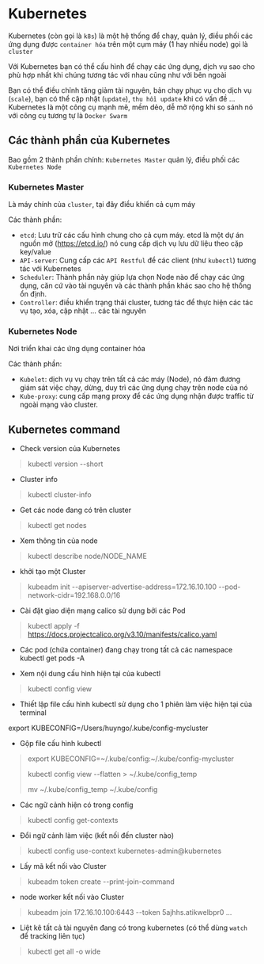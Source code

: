 # Kubernetes

Kubernetes (còn gọi là `k8s`) là một hệ thống để chạy, quản lý, điều phối các ứng dụng được `container hóa` trên một cụm máy (1 hay nhiều node) gọi là `cluster`

Với Kubernetes bạn có thể cấu hình để chạy các ứng dụng, dịch vụ sao cho phù hợp nhất khi chúng tương tác với nhau cũng như với bên ngoài

Bạn có thể điều chỉnh tăng giảm tài nguyên, bản chạy phục vụ cho dịch vụ (`scale`), bạn có thể cập nhật (`update`), `thu hồi update` khi có vấn đề ... Kubernetes là một công cụ mạnh mẽ, mềm dẻo, dễ mở rộng khi so sánh nó với công cụ tương tự là `Docker Swarm`

## Các thành phần của Kubernetes

Bao gồm 2 thành phần chính: `Kubernetes Master` quản lý, điều phối các `Kubernetes Node`

### Kubernetes Master

Là máy chính của `cluster`, tại đây điều khiển cả cụm máy

Các thành phần:

- `etcd`: Lưu trữ các cấu hình chung cho cả cụm máy. etcd là một dự án nguồn mở (<https://etcd.io/>) nó cung cấp dịch vụ lưu dữ liệu theo cặp key/value
- `API-server`: Cung cấp các `API Restful` để các client (như `kubectl`) tương tác với Kubernetes
- `Scheduler`: Thành phần này giúp lựa chọn Node nào để chạy các ứng dụng, căn cứ vào tài nguyên và các thành phần khác sao cho hệ thống ổn định.
- `Controller`: điều khiển trạng thái cluster, tương tác để thực hiện các tác vụ tạo, xóa, cập nhật ... các tài nguyên

### Kubernetes Node

Nơi triển khai các ứng dụng container hóa

Các thành phần:

- `Kubelet`: dịch vụ vụ chạy trên tất cả các máy (Node), nó đảm đương giám sát việc chạy, dừng, duy trì các ứng dụng chạy trên node của nó
- `Kube-proxy`: cung cấp mạng proxy để các ứng dụng nhận được traffic từ ngoài mạng vào cluster.

## Kubernetes command

- Check version của Kubernetes

> kubectl version --short

- Cluster info

> kubectl cluster-info

- Get các node đang có trên cluster

> kubectl get nodes

- Xem thông tin của node

> kubectl describe node/NODE_NAME

- khởi tạo một Cluster

> kubeadm init --apiserver-advertise-address=172.16.10.100 --pod-network-cidr=192.168.0.0/16

- Cài đặt giao diện mạng calico sử dụng bởi các Pod

> kubectl apply -f https://docs.projectcalico.org/v3.10/manifests/calico.yaml

- Các pod (chứa container) đang chạy trong tất cả các namespace
kubectl get pods -A

- Xem nội dung cấu hình hiện tại của kubectl

> kubectl config view

- Thiết lập file cấu hình kubectl sử dụng cho 1 phiên làm việc hiện tại của terminal

export KUBECONFIG=/Users/huyngo/.kube/config-mycluster

- Gộp file cấu hình kubectl

> export KUBECONFIG=~/.kube/config:~/.kube/config-mycluster
> 
> kubectl config view --flatten > ~/.kube/config_temp
> 
> mv ~/.kube/config_temp ~/.kube/config

- Các ngữ cảnh hiện có trong config

> kubectl config get-contexts

- Đổi ngữ cảnh làm việc (kết nối đến cluster nào)

> kubectl config use-context kubernetes-admin@kubernetes

- Lấy mã kết nối vào Cluster

> kubeadm token create --print-join-command

- node worker kết nối vào Cluster

> kubeadm join 172.16.10.100:6443 --token 5ajhhs.atikwelbpr0 ...

- Liệt kê tất cả tài nguyên đang có trong kubernetes (có thể dùng `watch` để tracking liên tục)

> kubectl get all -o wide
